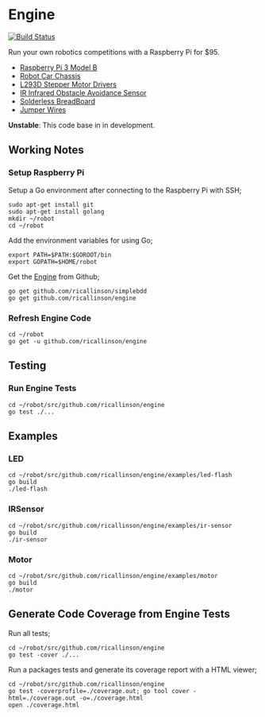 # Engine

[![Build Status](https://travis-ci.org/ricallinson/engine.svg?branch=master)](https://travis-ci.org/ricallinson/engine)

Run your own robotics competitions with a Raspberry Pi for $95.

* [Raspberry Pi 3 Model B](https://www.amazon.com/gp/product/B01EW3QU22/ref=oh_aui_detailpage_o02_s00?ie=UTF8&psc=1)
* [Robot Car Chassis](https://www.amazon.com/gp/product/B01LXY7CM3/ref=oh_aui_detailpage_o04_s00?ie=UTF8&psc=1)
* [L293D Stepper Motor Drivers](https://www.amazon.com/gp/product/B00ODQM8KC/ref=oh_aui_detailpage_o03_s00?ie=UTF8&psc=1)
* [IR Infrared Obstacle Avoidance Sensor](https://www.amazon.com/gp/product/B01I57HIJ0/ref=oh_aui_detailpage_o04_s00?ie=UTF8&psc=1)
* [Solderless BreadBoard](https://www.amazon.com/gp/product/B01258UZMC/ref=oh_aui_detailpage_o01_s00?ie=UTF8&psc=1)
* [Jumper Wires](https://www.amazon.com/gp/product/B01EV70C78/ref=oh_aui_detailpage_o01_s00?ie=UTF8&psc=1)

__Unstable__: This code base in in development.

## Working Notes

### Setup Raspberry Pi

Setup a Go environment after connecting to the Raspberry Pi with SSH;

	sudo apt-get install git
	sudo apt-get install golang
	mkdir ~/robot
	cd ~/robot

Add the environment variables for using Go;
	
	export PATH=$PATH:$GOROOT/bin
	export GOPATH=$HOME/robot

Get the [Engine](https://github.com/ricallinson/engine) from Github;

	go get github.com/ricallinson/simplebdd
	go get github.com/ricallinson/engine

### Refresh Engine Code

	cd ~/robot
	go get -u github.com/ricallinson/engine

## Testing

### Run Engine Tests

	cd ~/robot/src/github.com/ricallinson/engine
	go test ./...

## Examples

### LED

	cd ~/robot/src/github.com/ricallinson/engine/examples/led-flash
	go build
	./led-flash

### IRSensor

	cd ~/robot/src/github.com/ricallinson/engine/examples/ir-sensor
	go build
	./ir-sensor

### Motor

	cd ~/robot/src/github.com/ricallinson/engine/examples/motor
	go build
	./motor

## Generate Code Coverage from Engine Tests

Run all tests;

	cd ~/robot/src/github.com/ricallinson/engine
	go test -cover ./...

Run a packages tests and generate its coverage report with a HTML viewer;

	cd ~/robot/src/github.com/ricallinson/engine
	go test -coverprofile=./coverage.out; go tool cover -html=./coverage.out -o=./coverage.html
	open ./coverage.html
